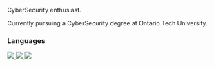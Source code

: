 CyberSecurity enthusiast.

Currently pursuing a CyberSecurity degree at Ontario Tech University.

<H3>Languages</H3>
<a href=""><img src="https://img.shields.io/badge/Python-3776AB?logo=python&logoColor=white"</a>
<a href=""><img src="https://img.shields.io/badge/HTML-E34F26?logo=HTML5&logoColor=white"</a>
<a href=""><img src="https://img.shields.io/badge/Bash-557C94?logo=KaliLinux&logoColor=white"</a>
